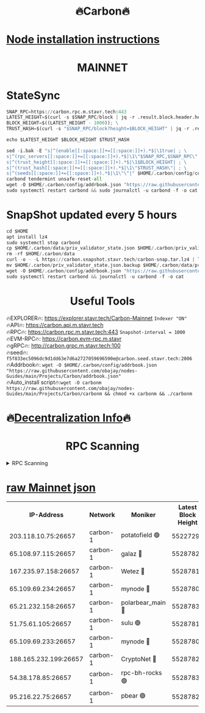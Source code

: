 <h1 align="center"> 🔥Carbon🔥</h1>

[Node installation instructions](https://github.com/obajay/nodes-Guides/tree/main/Projects/Carbon)
=
<h1 align="center"> MAINNET</h1>

# StateSync
```python
SNAP_RPC=https://carbon.rpc.m.stavr.tech:443
LATEST_HEIGHT=$(curl -s $SNAP_RPC/block | jq -r .result.block.header.height); \
BLOCK_HEIGHT=$((LATEST_HEIGHT - 1000)); \
TRUST_HASH=$(curl -s "$SNAP_RPC/block?height=$BLOCK_HEIGHT" | jq -r .result.block_id.hash)

echo $LATEST_HEIGHT $BLOCK_HEIGHT $TRUST_HASH

sed -i.bak -E "s|^(enable[[:space:]]+=[[:space:]]+).*$|\1true| ; \
s|^(rpc_servers[[:space:]]+=[[:space:]]+).*$|\1\"$SNAP_RPC,$SNAP_RPC\"| ; \
s|^(trust_height[[:space:]]+=[[:space:]]+).*$|\1$BLOCK_HEIGHT| ; \
s|^(trust_hash[[:space:]]+=[[:space:]]+).*$|\1\"$TRUST_HASH\"| ; \
s|^(seeds[[:space:]]+=[[:space:]]+).*$|\1\"\"|" $HOME/.carbon/config/config.toml
carbond tendermint unsafe-reset-all
wget -O $HOME/.carbon/config/addrbook.json "https://raw.githubusercontent.com/obajay/nodes-Guides/main/Projects/Carbon/addrbook.json"
sudo systemctl restart carbond && sudo journalctl -u carbond -f -o cat
```
# SnapShot  updated every 5 hours
```python
cd $HOME
apt install lz4
sudo systemctl stop carbond
cp $HOME/.carbon/data/priv_validator_state.json $HOME/.carbon/priv_validator_state.json.backup
rm -rf $HOME/.carbon/data
curl -o - -L https://carbon.snapshot.stavr.tech/carbon-snap.tar.lz4 | lz4 -c -d - | tar -x -C $HOME/.carbon --strip-components 2
mv $HOME/.carbon/priv_validator_state.json.backup $HOME/.carbon/data/priv_validator_state.json
wget -O $HOME/.carbon/config/addrbook.json "https://raw.githubusercontent.com/obajay/nodes-Guides/main/Projects/Carbon/addrbook.json"
sudo systemctl restart carbond && journalctl -u carbond -f -o cat
```

 <h1 align="center"> Useful Tools</h1>

🔥EXPLORER🔥:     https://explorer.stavr.tech/Carbon-Mainnet        `Indexer "ON"` \
🔥API🔥:          https://carbon.api.m.stavr.tech \
🔥RPC🔥:          https://carbon.rpc.m.stavr.tech:443              `Snapshot-interval = 1000` \
🔥EVM-RPC🔥:      https://carbon.evm-rpc.m.stavr \
🔥gRPC🔥:         http://carbon.grpc.m.stavr.tech:100 \
🔥seed🔥:      `f5f833ec5096dc9d1dd63e7d6a2727059696590e@carbon.seed.stavr.tech:2006` \
🔥Addrbook🔥:  `wget -O $HOME/.carbon/config/addrbook.json "https://raw.githubusercontent.com/obajay/nodes-Guides/main/Projects/Carbon/addrbook.json"` \
🔥Auto_install script🔥:`wget -O carbonm https://raw.githubusercontent.com/obajay/nodes-Guides/main/Projects/Carbon/carbonm && chmod +x carbonm && ./carbonm`

🔥[Decentralization Info](https://github.com/obajay/StateSync-snapshots/tree/main/Projects/Carbon/Decentralization)🔥
=
<h1 align="center"> RPC Scanning</h1>

<details>
<summary>RPC Scanning</summary>

<h2 align="center"> We scan nodes in real time every 4 hours. And we provide the final result of RPC endpoints.
We cannot influence the operation of these nodes in any way. </h2>


```python
If Voting Power is higher than 0 --> then the Node is a validator of the network and may be subject to attack and be a potential threat to the chain.
```
```python
We marked such validators with a red symbol
```

</details>

[raw Mainnet json](https://rpc-check.carbonm.stavr.tech/carbonm/rpc-carbonm-result.json)
=


<table><tr><th>IP-Address</th><th>Network</th><th>Moniker</th><th>Latest Block Height</th><th>Earliest Block Height</th><th>Catching Up</th><th>Tx Index</th><th>Voting Power</th><th>Scan Time</th></tr><tr><td>203.118.10.75:26657</td><td>carbon-1</td><td>potatofield 🟢</td><td>55227290</td><td>21164241</td><td>False</td><td>on</td><td>0</td><td>2024-03-24T17:59:41.157799040UTC</td></tr><tr><td>65.108.97.115:26657</td><td>carbon-1</td><td>galaz 🔴</td><td>55287827</td><td>47374001</td><td>False</td><td>on</td><td>10443449328</td><td>2024-03-24T18:00:09.328778982UTC</td></tr><tr><td>167.235.97.158:26657</td><td>carbon-1</td><td>Wetez 🔴</td><td>55287814</td><td>48067570</td><td>False</td><td>on</td><td>1385698181</td><td>2024-03-24T17:59:45.459656227UTC</td></tr><tr><td>65.109.69.234:26657</td><td>carbon-1</td><td>mynode 🔴</td><td>55287806</td><td>53160001</td><td>False</td><td>off</td><td>12069782756</td><td>2024-03-24T17:59:32.075570380UTC</td></tr><tr><td>65.21.232.158:26657</td><td>carbon-1</td><td>polarbear_main 🔴</td><td>55287830</td><td>54286001</td><td>False</td><td>on</td><td>10740408051</td><td>2024-03-24T18:00:13.947974356UTC</td></tr><tr><td>51.75.61.105:26657</td><td>carbon-1</td><td>sulu 🟢</td><td>55287818</td><td>54542001</td><td>False</td><td>off</td><td>0</td><td>2024-03-24T17:59:54.453986830UTC</td></tr><tr><td>65.109.69.233:26657</td><td>carbon-1</td><td>mynode 🔴</td><td>55287806</td><td>54660001</td><td>False</td><td>off</td><td>8374811738</td><td>2024-03-24T17:59:31.752960796UTC</td></tr><tr><td>188.165.232.199:26657</td><td>carbon-1</td><td>CryptoNet 🔴</td><td>55287829</td><td>55078001</td><td>False</td><td>off</td><td>3518651855</td><td>2024-03-24T18:00:13.655392973UTC</td></tr><tr><td>54.38.178.85:26657</td><td>carbon-1</td><td>rpc-bh-rocks 🟢</td><td>55287832</td><td>55108001</td><td>False</td><td>on</td><td>0</td><td>2024-03-24T18:00:20.343155811UTC</td></tr><tr><td>95.216.22.75:26657</td><td>carbon-1</td><td>pbear 🟢</td><td>55287821</td><td>55168001</td><td>False</td><td>on</td><td>0</td><td>2024-03-24T17:59:58.834995263UTC</td></tr></table>
